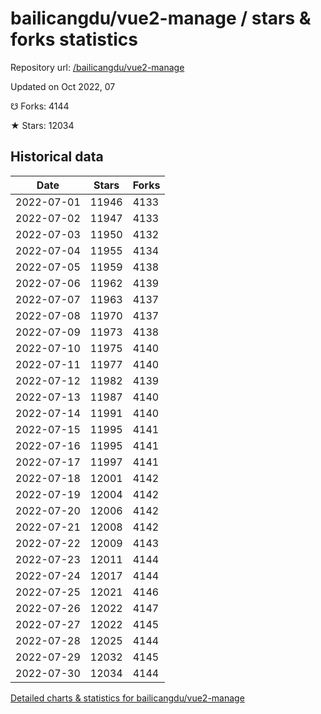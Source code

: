 # bailicangdu/vue2-manage / stars & forks statistics

Repository url: [/bailicangdu/vue2-manage](https://github.com/bailicangdu/vue2-manage)

Updated on Oct 2022, 07

☋ Forks: 4144

★ Stars: 12034

## Historical data
| Date | Stars | Forks |
|------|-------|-------|
| 2022-07-01 | 11946 | 4133 | 
| 2022-07-02 | 11947 | 4133 | 
| 2022-07-03 | 11950 | 4132 | 
| 2022-07-04 | 11955 | 4134 | 
| 2022-07-05 | 11959 | 4138 | 
| 2022-07-06 | 11962 | 4139 | 
| 2022-07-07 | 11963 | 4137 | 
| 2022-07-08 | 11970 | 4137 | 
| 2022-07-09 | 11973 | 4138 | 
| 2022-07-10 | 11975 | 4140 | 
| 2022-07-11 | 11977 | 4140 | 
| 2022-07-12 | 11982 | 4139 | 
| 2022-07-13 | 11987 | 4140 | 
| 2022-07-14 | 11991 | 4140 | 
| 2022-07-15 | 11995 | 4141 | 
| 2022-07-16 | 11995 | 4141 | 
| 2022-07-17 | 11997 | 4141 | 
| 2022-07-18 | 12001 | 4142 | 
| 2022-07-19 | 12004 | 4142 | 
| 2022-07-20 | 12006 | 4142 | 
| 2022-07-21 | 12008 | 4142 | 
| 2022-07-22 | 12009 | 4143 | 
| 2022-07-23 | 12011 | 4144 | 
| 2022-07-24 | 12017 | 4144 | 
| 2022-07-25 | 12021 | 4146 | 
| 2022-07-26 | 12022 | 4147 | 
| 2022-07-27 | 12022 | 4145 | 
| 2022-07-28 | 12025 | 4144 | 
| 2022-07-29 | 12032 | 4145 | 
| 2022-07-30 | 12034 | 4144 | 


[Detailed charts & statistics for bailicangdu/vue2-manage](https://reviewgithub.com/rep/bailicangdu/vue2-manage)
